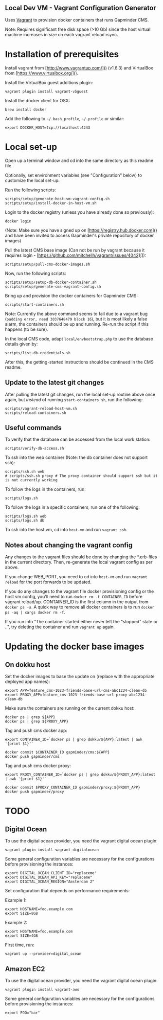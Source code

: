 Local Dev VM - Vagrant Configuration Generator
-----------------------------

Uses [Vagrant](http://www.vagrantup.com/) to provision docker containers that runs Gapminder CMS.

Note: Requires significant free disk space (>10 Gb) since the host virtual machine increases in size on each vagrant reload rsync.

# Installation of prerequisites

Install vagrant from [http://www.vagrantup.com/]() (v1.6.3) and VirtualBox from [https://www.virtualbox.org/]().

Install the VirtualBox guest additions plugin:

    vagrant plugin install vagrant-vbguest

Install the docker client for OSX:

    brew install docker

Add the following to `~/.bash_profile`, `~/.profile` or similar:

    export DOCKER_HOST=tcp://localhost:4243

# Local set-up

Open up a terminal window and cd into the same directory as this readme file.

Optionally, set environment variables (see "Configuration" below) to customize the local set-up.

Run the following scripts:

    scripts/setup/generate-host-vm-vagrant-config.sh
    scripts/setup/install-docker-in-host-vm.sh

Login to the docker registry (unless you have already done so previously):

    docker login

(Note: Make sure you have signed up on [https://registry.hub.docker.com]() and have been invited to access Gapminder's private repository of docker images)

Pull the latest CMS base image (Can not be run by vagrant because it requires login - [https://github.com/mitchellh/vagrant/issues/4042]()):

    scripts/setup/pull-cms-docker-images.sh

Now, run the following scripts:

    scripts/setup/setup-db-docker-container.sh
    scripts/setup/generate-cms-vagrant-config.sh

Bring up and provision the docker containers for Gapminder CMS:

    scripts/start-containers.sh

Note: Currently the above command seems to fail due to a vagrant bug (`padding error, need 3037648479 block 16`), but it is most likely a false alarm, the containers should be up and running. Re-run the script if this happens (to be sure).

In the local CMS code, adapt `local/envbootstrap.php` to use the database details given by:

    scripts/list-db-credentials.sh

After this, the getting-started instructions should be continued in the CMS readme.

## Update to the latest git changes

After pulling the latest git changes, run the local set-up routine above once again, but *instead* of running `start-containers.sh`, run the following:

    scripts/vagrant-reload-host-vm.sh
    scripts/reload-containers.sh

## Useful commands

To verify that the database can be accessed from the local work station:

    scripts/verify-db-access.sh

To ssh into the web container (Note: the db container does not support ssh):

    scripts/ssh.sh web
    # scripts/ssh.sh proxy # The proxy container should support ssh but it is not currently working

To follow the logs in the containers, run:

    scripts/logs.sh

To follow the logs in a specific containers, run one of the following:

    scripts/logs.sh web
    scripts/logs.sh db

To ssh into the host vm, cd into `host-vm` and run `vagrant ssh`.

## Notes about changing the vagrant config

Any changes to the vagrant files should be done by changing the *.erb-files in the current directory. Then, re-generate the local vagrant config as per above.

If you change WEB_PORT, you need to cd into `host-vm` and run `vagrant reload` for the port forwards to be updated.

If you do any changes to the vagrant file docker provisioning config or the host vm config, you'll need to run `docker rm -f CONTAINER_ID` before vagrant reload/up. CONTAINER_ID is the first column in the output from `docker ps -a`. A quick way to remove all docker containers is to run `docker ps -aq | xargs docker rm -f`.

If you run into "The container started either never left the "stopped" state or ..", try deleting the container and run `vagrant up` again.

# Updating the docker base images

## On dokku host

Set the docker images to base the update on (replace with the appropriate deployed app names):

    export APP=feature_cms-1023-friends-base-url-cms-abc1234-clean-db
    export PROXY_APP=feature_cms-1023-friends-base-url-proxy-abc1234-clean-db

Make sure the containers are running on the current dokku host:

    docker ps | grep ${APP}
    docker ps | grep ${PROXY_APP}

Tag and push cms docker app:

    export CONTAINER_ID=`docker ps | grep dokku/${APP}:latest | awk '{print $1}'`

    docker commit $CONTAINER_ID gapminder/cms:${APP}
    docker push gapminder/cms

Tag and push cms docker proxy:

    export PROXY_CONTAINER_ID=`docker ps | grep dokku/${PROXY_APP}:latest | awk '{print $1}'`

    docker commit $PROXY_CONTAINER_ID gapminder/proxy:${PROXY_APP}
    docker push gapminder/proxy

# TODO

## Digital Ocean

To use the digital ocean provider, you need the vagrant digital ocean plugin:

    vagrant plugin install vagrant-digitalocean

Some general configuration variables are necessary for the configurations before provisioning the instances:

    export DIGITAL_OCEAN_CLIENT_ID="replaceme"
    export DIGITAL_OCEAN_API_KEY="replaceme"
    export DIGITAL_OCEAN_REGION="Amsterdam 2"

Set configuration that depends on performance requirements:

Example 1:

    export HOSTNAME=foo.example.com
    export SIZE=8GB

Example 2:

    export HOSTNAME=foo.example.com
    export SIZE=4GB

First time, run:

    vagrant up --provider=digital_ocean

## Amazon EC2

To use the digital ocean provider, you need the vagrant digital ocean plugin:

    vagrant plugin install vagrant-aws

Some general configuration variables are necessary for the configurations before provisioning the instances:

    export FOO="bar"
